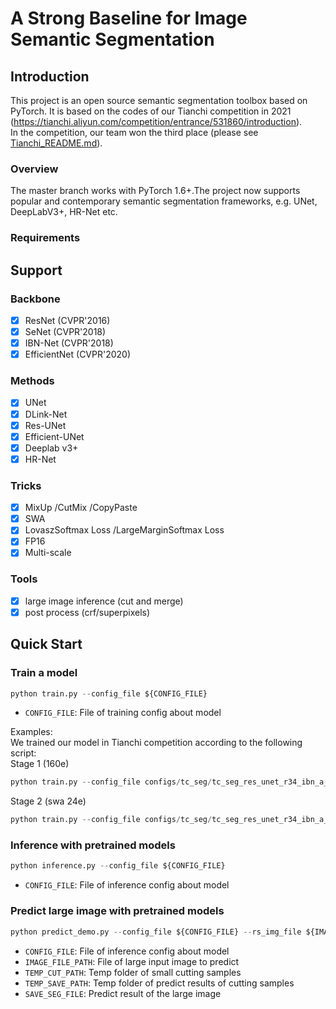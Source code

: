 # A Strong Baseline for Image Semantic Segmentation

## Introduction
This project is an open source semantic segmentation toolbox based on PyTorch. It is based on the codes of our Tianchi competition in 2021 (https://tianchi.aliyun.com/competition/entrance/531860/introduction).   
In the competition, our team won the third place (please see [Tianchi_README.md](Tianchi_README.md "Hao Luo")).


### Overview
The master branch works with PyTorch 1.6+.The project now supports popular and contemporary semantic segmentation frameworks, e.g. UNet, DeepLabV3+, HR-Net etc.
### Requirements

## Support
### Backbone
- [x] ResNet (CVPR'2016)
- [x] SeNet (CVPR'2018)
- [x] IBN-Net (CVPR'2018)
- [x] EfficientNet (CVPR'2020)
### Methods
- [x] UNet
- [x] DLink-Net
- [x] Res-UNet
- [x] Efficient-UNet
- [x] Deeplab v3+
- [x] HR-Net
### Tricks
- [x] MixUp /CutMix /CopyPaste
- [x] SWA
- [x] LovaszSoftmax Loss /LargeMarginSoftmax Loss
- [x] FP16
- [x] Multi-scale
### Tools
- [x] large image inference (cut and merge)
- [x] post process (crf/superpixels)
## Quick Start
### Train a model 
```python
python train.py --config_file ${CONFIG_FILE} 
```
- `CONFIG_FILE`: File of training config about model

Examples:   
We trained our model in  Tianchi competition according to the following script:  
Stage 1 (160e)    
```python
python train.py --config_file configs/tc_seg/tc_seg_res_unet_r34_ibn_a_160e.yml
```
Stage 2 (swa 24e)  
```python
python train.py --config_file configs/tc_seg/tc_seg_res_unet_r34_ibn_a_swa.yml
```
### Inference with pretrained models
```python
python inference.py --config_file ${CONFIG_FILE} 
```
- `CONFIG_FILE`: File of inference config about model
### Predict large image with pretrained models
```python
python predict_demo.py --config_file ${CONFIG_FILE} --rs_img_file ${IMAGE_FILE_PATH} --temp_img_save_path ${TEMP_CUT_PATH} -temp_seg_map_save_path ${TEMP_SAVE_PATH} --save_seg_map_file ${SAVE_SEG_FILE} 
```
- `CONFIG_FILE`: File of inference config about model
- `IMAGE_FILE_PATH`: File of large input image to predict
- `TEMP_CUT_PATH`: Temp folder of small cutting samples
- `TEMP_SAVE_PATH`: Temp folder of predict results of cutting samples
- `SAVE_SEG_FILE`: Predict result of the large image


